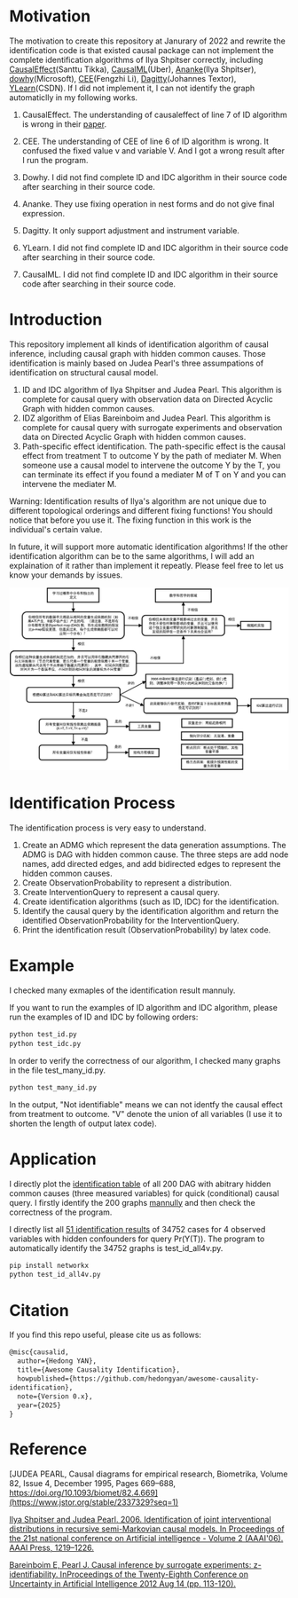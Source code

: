# Motivation

The motivation to create this repository at Janurary of 2022 and rewrite the identification code is that existed causal package can not implement the complete identification algorithms of Ilya Shpitser correctly, including [CausalEffect](https://github.com/santikka/causaleffect)(Santtu Tikka), [CausalML](https://causalml.readthedocs.io/en/latest/about.html)(Uber), [Ananke](https://ananke.readthedocs.io/en/latest/)(Ilya Shpitser), [dowhy](https://github.com/py-why/dowhy)(Microsoft), [CEE](https://github.com/L-F-Z/CEE)(Fengzhi Li), [Dagitty](https://www.dagitty.net/)(Johannes Textor), [YLearn](https://github.com/DataCanvasIO/YLearn)(CSDN). If I did not implement it, I can not identify the graph automaticlly in my following works. 

1. CausalEffect.
The understanding of causaleffect of line 7 of ID algorithm is wrong in their [paper](https://www.jstatsoft.org/article/view/v076i12/0). 

2. CEE.
The understanding of CEE of line 6 of ID algorithm is wrong. It confused the fixed value v and variable V. And I got a wrong result after I run the program. 

3. Dowhy.
I did not find complete ID and IDC algorithm in their source code after searching in their source code. 

4. Ananke.
They use fixing operation in nest forms and do not give final expression. 

5. Dagitty.
It only support adjustment and instrument variable.

6. YLearn.
I did not find complete ID and IDC algorithm in their source code after searching in their source code. 

7. CausalML.
I did not find complete ID and IDC algorithm in their source code after searching in their source code. 

# Introduction

This repository implement all kinds of identification algorithm of causal inference, including causal graph with hidden common causes. Those identification is mainly based on Judea Pearl's three assumpations of identification on structural causal model. 

1. ID and IDC algorithm of Ilya Shpitser and Judea Pearl. This algorithm is complete for causal query with observation data on Directed Acyclic Graph with hidden common causes. 
2. IDZ algorithm of Elias Bareinboim and Judea Pearl. This algorithm is complete for causal query with surrogate experiments and observation data on Directed Acyclic Graph with hidden common causes. 
3. Path-specific effect identification. The path-specific effect is the causal effect from treatment T to outcome Y by the path of mediater M. When someone use a causal model to intervene the outcome Y by the T, you can terminate its effect if you found a mediater M of T on Y and you can intervene the mediater M. 

Warning: Identification results of Ilya's algorithm are not unique due to different topological orderings and different fixing functions! You should notice that before you use it. The fixing function in this work is the individual's certain value. 

In future, it will support more automatic identification algorithms! If the other identification algorithm can be to the same algorithms, I will add an explaination of it rather than implement it repeatly. Please feel free to let us know your demands by issues. 

![Decision Tree of Identification Algorithm](figs/因果效应识别流程图.png)

# Identification Process

The identification process is very easy to understand. 

1. Create an ADMG which represent the data generation assumptions. The ADMG is DAG with hidden common cause. The three steps are add node names, add directed edges, and add bidirected edges to represent the hidden common causes. 
2. Create ObservationProbability to represent a distribution. 
3. Create InterventionQuery to represent a causal query. 
4. Create identification algorithms (such as ID, IDC) for the identification.
5. Identify the causal query by the identification algorithm and return the identified ObservationProbability for the InterventionQuery. 
6. Print the identification result (ObservationProbability) by latex code. 

# Example

I checked many exmaples of the identification result mannuly. 

If you want to run the examples of ID algorithm and IDC algorithm, please run the examples of ID and IDC by following orders:

```python
python test_id.py
python test_idc.py
```

In order to verify the correctness of our algorithm, I checked many graphs in the file test_many_id.py. 

```python
python test_many_id.py
```

In the output, "Not identifiable" means we can not identfy the causal effect from treatment to outcome. "V" denote the union of all variables (I use it to shorten the length of output latex code).

# Application

I directly plot the [identification table](https://hedongyan.github.io/files/id3.html) of all 200 DAG with abitrary hidden common causes (three measured variables) for quick (conditional) causal query. I firstly identify the 200 graphs [mannully](https://hedongyan.github.io/files/myuai2022.pdf) and then check the correctness of the program. 

I directly list all [51 identification results](https://hedongyan.github.io/files/id4.pdf) of 34752 cases for 4 observed variables with hidden confounders for query Pr(Y(T)). The program to automatically identify the 34752 graphs is test_id_all4v.py. 

```python
pip install networkx
python test_id_all4v.py
```

# Citation

If you find this repo useful, please cite us as follows:
```
@misc{causalid,
  author={Hedong YAN},
  title={Awesome Causality Identification},
  howpublished={https://github.com/hedongyan/awesome-causality-identification},
  note={Version 0.x},
  year={2025}
}
```

# Reference

[JUDEA PEARL, Causal diagrams for empirical research, Biometrika, Volume 82, Issue 4, December 1995, Pages 669–688, https://doi.org/10.1093/biomet/82.4.669](https://www.jstor.org/stable/2337329?seq=1)

[Ilya Shpitser and Judea Pearl. 2006. Identification of joint interventional distributions in recursive semi-Markovian causal models. In Proceedings of the 21st national conference on Artificial intelligence - Volume 2 (AAAI'06). AAAI Press, 1219–1226.](https://dl.acm.org/doi/abs/10.5555/1597348.1597382)

[Bareinboim E, Pearl J. Causal inference by surrogate experiments: z-identifiability. InProceedings of the Twenty-Eighth Conference on Uncertainty in Artificial Intelligence 2012 Aug 14 (pp. 113-120).](https://dl.acm.org/doi/abs/10.5555/3020652.3020668)
